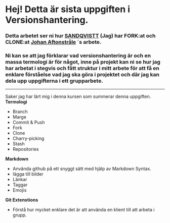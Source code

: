 # Hej! Detta är sista uppgiften i Versionshantering. 
### Detta arbetet ser ni hur [SANDQVISTT](https://github.com/SANDQVISTT) (Jag) har FORK:at och CLONE:at [Johan Aftonstråle](https://github.com/johan-at-grit) ´s arbete.
### Ni kan se att jag förklarar vad versionshantering är och en massa **termologi** är för något, inne på projekt kan ni se hur jag har arbetat i stegvis och  fått struktur i mitt arbete för att få en enklare förståelse vad jag ska göra i projektet och där jag kan dela upp uppgifterna i ett grupparbete.

---
Saker jag har lärt mig i denna kursen som summerar denna uppgiften.
**Termologi** 
- Branch
- Marge
- Commit & Push
- Fork
- Clone
- Charry-picking 
- Stash
- Repositories

**Markdown** 
- Använda github på ett snyggt sätt 
med hjälp av Markdown Syntax.
- lägga till bilder
- Länkar 
- Taggar 
- Emojis


**Git Extenstions**
- Förstå hur mycket enklare det är att använda en klient till att arbeta i grupp.

